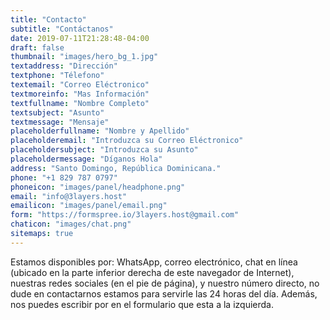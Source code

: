 ```yaml
---
title: "Contacto"
subtitle: "Contáctanos"
date: 2019-07-11T21:28:48-04:00
draft: false
thumbnail: "images/hero_bg_1.jpg"
textaddress: "Dirección"
textphone: "Télefono"
textemail: "Correo Eléctronico"
textmoreinfo: "Mas Información"
textfullname: "Nombre Completo"
textsubject: "Asunto"
textmessage: "Mensaje"
placeholderfullname: "Nombre y Apellido"
placeholderemail: "Introduzca su Correo Eléctronico"
placeholdersubject: "Introduzca su Asunto"
placeholdermessage: "Díganos Hola"
address: "Santo Domingo, República Dominicana."
phone: "+1 829 787 0797"
phoneicon: "images/panel/headphone.png"
email: "info@3layers.host"
emailicon: "images/panel/email.png"
form: "https://formspree.io/3layers.host@gmail.com"
chaticon: "images/chat.png"
sitemaps: true
---
```

Estamos disponibles por: WhatsApp, correo electrónico, chat en línea (ubicado en la parte inferior derecha de este navegador de Internet), nuestras redes sociales (en el pie de página), y nuestro número directo, no dude en contactarnos estamos para servirle las 24 horas del día. Además, nos puedes escribir por en el formulario que esta a la izquierda.
